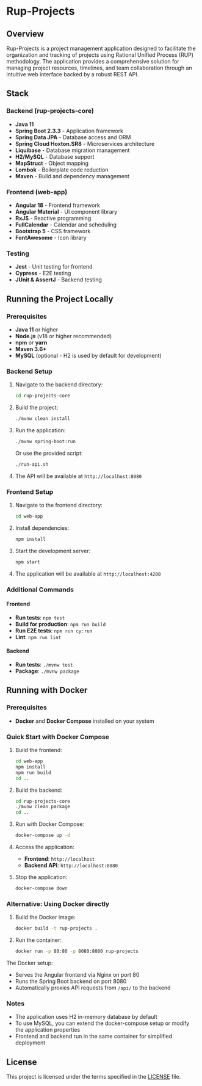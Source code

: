 # Rup-Projects

## Overview

Rup-Projects is a project management application designed to facilitate the organization and tracking of projects using
Rational Unified Process (RUP) methodology. The application provides a comprehensive solution for managing project
resources, timelines, and team collaboration through an intuitive web interface backed by a robust REST API.

## Stack

### Backend (rup-projects-core)

- **Java 11**
- **Spring Boot 2.3.3** - Application framework
- **Spring Data JPA** - Database access and ORM
- **Spring Cloud Hoxton.SR8** - Microservices architecture
- **Liquibase** - Database migration management
- **H2/MySQL** - Database support
- **MapStruct** - Object mapping
- **Lombok** - Boilerplate code reduction
- **Maven** - Build and dependency management

### Frontend (web-app)

- **Angular 18** - Frontend framework
- **Angular Material** - UI component library
- **RxJS** - Reactive programming
- **FullCalendar** - Calendar and scheduling
- **Bootstrap 5** - CSS framework
- **FontAwesome** - Icon library

### Testing

- **Jest** - Unit testing for frontend
- **Cypress** - E2E testing
- **JUnit & AssertJ** - Backend testing

## Running the Project Locally

### Prerequisites

- **Java 11** or higher
- **Node.js** (v18 or higher recommended)
- **npm** or **yarn**
- **Maven 3.6+**
- **MySQL** (optional - H2 is used by default for development)

### Backend Setup

1. Navigate to the backend directory:
   ```bash
   cd rup-projects-core
   ```

2. Build the project:
   ```bash
   ./mvnw clean install
   ```

3. Run the application:
   ```bash
   ./mvnw spring-boot:run
   ```

   Or use the provided script:
   ```bash
   ./run-api.sh
   ```

4. The API will be available at `http://localhost:8080`

### Frontend Setup

1. Navigate to the frontend directory:
   ```bash
   cd web-app
   ```

2. Install dependencies:
   ```bash
   npm install
   ```

3. Start the development server:
   ```bash
   npm start
   ```

4. The application will be available at `http://localhost:4200`

### Additional Commands

#### Frontend

- **Run tests**: `npm test`
- **Build for production**: `npm run build`
- **Run E2E tests**: `npm run cy:run`
- **Lint**: `npm run lint`

#### Backend

- **Run tests**: `./mvnw test`
- **Package**: `./mvnw package`

## Running with Docker

### Prerequisites

- **Docker** and **Docker Compose** installed on your system

### Quick Start with Docker Compose

1. Build the frontend:
   ```bash
   cd web-app
   npm install
   npm run build
   cd ..
   ```

2. Build the backend:
   ```bash
   cd rup-projects-core
   ./mvnw clean package
   cd ..
   ```

3. Run with Docker Compose:
   ```bash
   docker-compose up -d
   ```

4. Access the application:
   - **Frontend**: `http://localhost`
   - **Backend API**: `http://localhost:8080`

5. Stop the application:
   ```bash
   docker-compose down
   ```

### Alternative: Using Docker directly

1. Build the Docker image:
   ```bash
   docker build -t rup-projects .
   ```

2. Run the container:
   ```bash
   docker run -p 80:80 -p 8080:8080 rup-projects
   ```

The Docker setup:
- Serves the Angular frontend via Nginx on port 80
- Runs the Spring Boot backend on port 8080
- Automatically proxies API requests from `/api/` to the backend

### Notes

- The application uses H2 in-memory database by default
- To use MySQL, you can extend the docker-compose setup or modify the application properties
- Frontend and backend run in the same container for simplified deployment

## License

This project is licensed under the terms specified in the [LICENSE](LICENSE) file.
